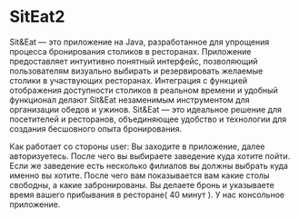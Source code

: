 # SitEat2
Sit&Eat — это приложение на Java, разработанное для упрощения процесса бронирования столиков в ресторанах. Приложение предоставляет интуитивно понятный интерфейс, позволяющий пользователям визуально выбирать и резервировать желаемые столики в участвующих ресторанах. Интеграция с функцией отображения доступности столиков в реальном времени и удобный функционал делают Sit&Eat незаменимым инструментом для организации обедов и ужинов. Sit&Eat — это идеальное решение для посетителей и ресторанов, объединяющее удобство и технологии для создания бесшовного опыта бронирования.

Как работает со стороны user: Вы заходите в приложение, далее авторизуетесь. После чего вы выбираете заведение куда хотите пойти. Если же заведение есть несколько филиалов вы должны выбрать куда именно вы хотите. После чего вам показывается вам какие столы свободны, а какие забронированы. Вы делаете бронь и указываете время вашего прибывания в ресторане( 40 минут ). У нас консольное приложение. 
